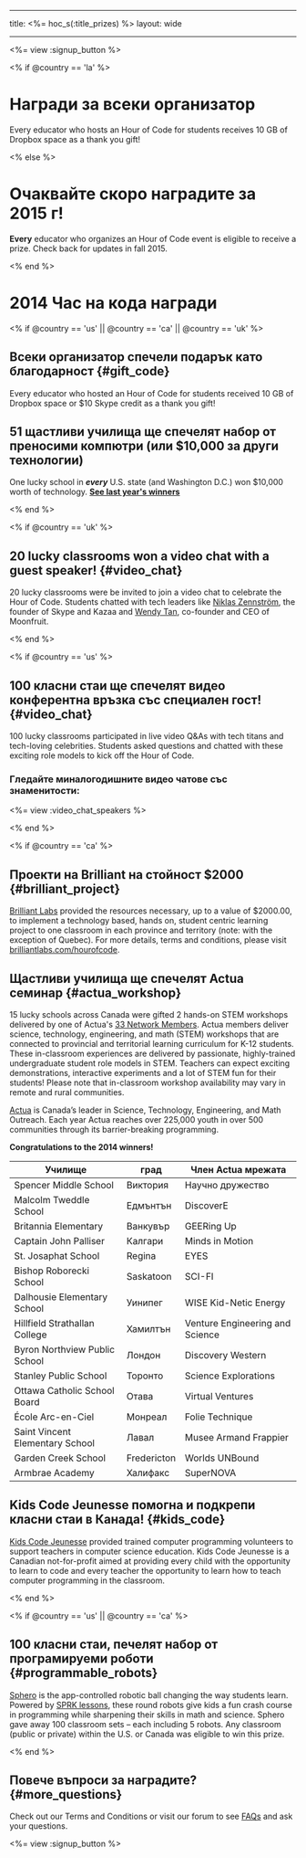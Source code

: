 * * *

title: <%= hoc_s(:title_prizes) %> layout: wide

* * *

<%= view :signup_button %>

<% if @country == 'la' %>

# Награди за всеки организатор

Every educator who hosts an Hour of Code for students receives 10 GB of Dropbox space as a thank you gift!

<% else %>

# Очаквайте скоро наградите за 2015 г!

**Every** educator who organizes an Hour of Code event is eligible to receive a prize. Check back for updates in fall 2015.

<% end %>

# 2014 Час на кода награди

<% if @country == 'us' || @country == 'ca' || @country == 'uk' %>

## Всеки организатор спечели подарък като благодарност {#gift_code}

Every educator who hosted an Hour of Code for students received 10 GB of Dropbox space or $10 Skype credit as a thank you gift!

## 51 щастливи училища ще спечелят набор от преносими компютри (или $10,000 за други технологии)

One lucky school in ***every*** U.S. state (and Washington D.C.) won $10,000 worth of technology. [**See last year's winners**](http://codeorg.tumblr.com/post/104109522378/prize-winners)

<% end %>

<% if @country == 'uk' %>

## 20 lucky classrooms won a video chat with a guest speaker! {#video_chat}

20 lucky classrooms were be invited to join a video chat to celebrate the Hour of Code. Students chatted with tech leaders like [Niklas Zennström](https://www.youtube.com/watch?v=28Uiam6mFeI), the founder of Skype and Kazaa and [Wendy Tan](https://www.youtube.com/watch?v=Xzh54UPe4qg), co-founder and CEO of Moonfruit.

<% end %>

<% if @country == 'us' %>

## 100 класни стаи ще спечелят видео конферентна връзка със специален гост! {#video_chat}

100 lucky classrooms participated in live video Q&As with tech titans and tech-loving celebrities. Students asked questions and chatted with these exciting role models to kick off the Hour of Code.

### Гледайте миналогодишните видео чатове със знаменитости:

<%= view :video_chat_speakers %>

<% end %>

<% if @country == 'ca' %>

## Проекти на Brilliant на стойност $2000 {#brilliant_project}

[Brilliant Labs](http://brilliantlabs.com/hourofcode) provided the resources necessary, up to a value of $2000.00, to implement a technology based, hands on, student centric learning project to one classroom in each province and territory (note: with the exception of Quebec). For more details, terms and conditions, please visit [brilliantlabs.com/hourofcode](http://brilliantlabs.com/hourofcode).

## Щастливи училища ще спечелят Actua семинар {#actua_workshop}

15 lucky schools across Canada were gifted 2 hands-on STEM workshops delivered by one of Actua's [33 Network Members](http://www.actua.ca/about-members/). Actua members deliver science, technology, engineering, and math (STEM) workshops that are connected to provincial and territorial learning curriculum for K-12 students. These in-classroom experiences are delivered by passionate, highly-trained undergraduate student role models in STEM. Teachers can expect exciting demonstrations, interactive experiments and a lot of STEM fun for their students! Please note that in-classroom workshop availability may vary in remote and rural communities.

[Actua](http://actua.ca/) is Canada’s leader in Science, Technology, Engineering, and Math Outreach. Each year Actua reaches over 225,000 youth in over 500 communities through its barrier-breaking programming.

**Congratulations to the 2014 winners!**

| Училище                         | град        | Член Actua мрежата              |
| ------------------------------- | ----------- | ------------------------------- |
| Spencer Middle School           | Виктория    | Научно дружество                |
| Malcolm Tweddle School          | Едмънтън    | DiscoverE                       |
| Britannia Elementary            | Ванкувър    | GEERing Up                      |
| Captain John Palliser           | Калгари     | Minds in Motion                 |
| St. Josaphat School             | Regina      | EYES                            |
| Bishop Roborecki School         | Saskatoon   | SCI-FI                          |
| Dalhousie Elementary School     | Уинипег     | WISE Kid-Netic Energy           |
| Hillfield Strathallan College   | Хамилтън    | Venture Engineering and Science |
| Byron Northview Public School   | Лондон      | Discovery Western               |
| Stanley Public School           | Торонто     | Science Explorations            |
| Ottawa Catholic School Board    | Отава       | Virtual Ventures                |
| École Arc-en-Ciel               | Монреал     | Folie Technique                 |
| Saint Vincent Elementary School | Лавал       | Musee Armand Frappier           |
| Garden Creek School             | Fredericton | Worlds UNBound                  |
| Armbrae Academy                 | Халифакс    | SuperNOVA                       |

## Kids Code Jeunesse помогна и подкрепи класни стаи в Канада! {#kids_code}

[Kids Code Jeunesse](http://www.kidscodejeunesse.org) provided trained computer programming volunteers to support teachers in computer science education. Kids Code Jeunesse is a Canadian not-for-profit aimed at providing every child with the opportunity to learn to code and every teacher the opportunity to learn how to teach computer programming in the classroom.

<% end %>

<% if @country == 'us' || @country == 'ca' %>

## 100 класни стаи, печелят набор от програмируеми роботи {#programmable_robots}

[Sphero](http://www.gosphero.com/) is the app-controlled robotic ball changing the way students learn. Powered by [SPRK lessons](http://www.gosphero.com/education/), these round robots give kids a fun crash course in programming while sharpening their skills in math and science. Sphero gave away 100 classroom sets – each including 5 robots. Any classroom (public or private) within the U.S. or Canada was eligible to win this prize.

<% end %>

## Повече въпроси за наградите? {#more_questions}

Check out our Terms and Conditions</a> or visit our forum to see [FAQs](http://support.code.org) and ask your questions.

<%= view :signup_button %>